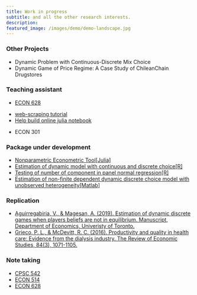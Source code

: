 ```yaml
---
title: Work in progress
subtitle: and all the other research interests.
description:
featured_image: /images/demo/demo-landscape.jpg
---
```


<!-- ![](/images/demo/demo-landscape.jpg) -->

### Other Projects

* Dynamic Problem with Continuous-Discrete Mix Choice
* Dynamic Game of Price Regime:  A Case Study of ChileanChain Drugstores

### Teaching assistant
* [ECON 628](https://github.com/ubcecon/ECON628_2018)
- [web-scraping tutorial](https://github.com/ubcecon/web-scraping-with-R)  
- [Help build online julia notebook](https://vse.syzygy.ca/)
* ECON 301

### Package under development

- [Nonparametric Econometric Tool[Julia]](https://github.com/JasmineHao/NonparEconometricsTool.jl)
- [Estimation of dynamic model with continuous and discrete choice[R]](https://github.com/JasmineHao/DCDC.jl)
- [Testing of number of component in panel normal regression[R]](https://github.com/JasmineHao/normalRegPanelMix)
- [Estimation of non-finite dependent dynamic discrete choice model with unobserved heterogeneity[Matlab]](https://github.com/JasmineHao/DDCMixture_NFD)

### Replication
  * [Aguirregabiria, V., & Magesan, A. (2019). Estimation of dynamic discrete games when players beliefs are not in equilibrium. Manuscript, Department of Economics, Univeristy of Toronto.](https://github.com/JasmineHao/Sandbox/tree/master/Python/AM2019)
  * [Grieco, P. L., & McDevitt, R. C. (2016). Productivity and quality in health care: Evidence from the dialysis industry. The Review of Economic Studies, 84(3), 1071-1105.](https://github.com/JasmineHao/Grieco_McDevitt_2007)
### Note taking
  * [CPSC 542](https://github.com/JasmineHao/JasmineHao.github.io/tree/master/files/CPSC_542F_Notes.pdf)
  * [ECON 514](https://github.com/JasmineHao/JasmineHao.github.io/tree/master/files/ECON_514_Notes.pdf)
  * [ECON 628](https://github.com/JasmineHao/ECON628)
